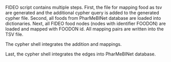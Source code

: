 FIDEO script contains multiple steps.
    First, the file for mapping food as tsv are generated and the additional cypher query is added to the generated cypher file. 
    Second, all foods from PharMeBINet database are loaded into dictionaries.
    Next, all FIDEO food nodes (nodes with identifier FOODON) are loaded and mapped with FOODON id. All mapping pairs are written into the TSV file.


The cypher shell integrates the addition and mappings.


Last, the cypher shell integrates the edges into PharMeBINet database.